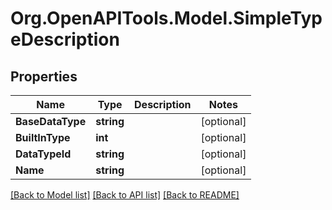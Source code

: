 # Org.OpenAPITools.Model.SimpleTypeDescription

## Properties

Name | Type | Description | Notes
------------ | ------------- | ------------- | -------------
**BaseDataType** | **string** |  | [optional] 
**BuiltInType** | **int** |  | [optional] 
**DataTypeId** | **string** |  | [optional] 
**Name** | **string** |  | [optional] 

[[Back to Model list]](../README.md#documentation-for-models) [[Back to API list]](../README.md#documentation-for-api-endpoints) [[Back to README]](../README.md)

